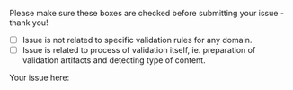Please make sure these boxes are checked before submitting your issue - thank you!

- [ ] Issue is not related to specific validation rules for any domain.
- [ ] Issue is related to process of validation itself, ie. preparation of validation artifacts and detecting type of content.

Your issue here:
